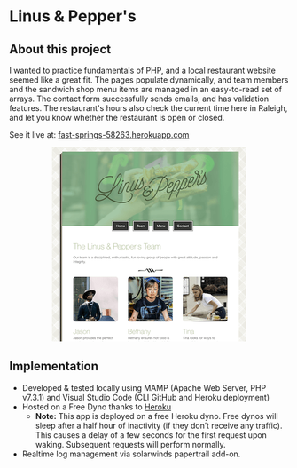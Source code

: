 # Linus & Pepper's

## About this project
I wanted to practice fundamentals of PHP, and a local restaurant website seemed like a great fit. The pages populate dynamically, and team members and the sandwich shop menu items are managed in an easy-to-read set of arrays. The contact form successfully sends emails, and has validation features. The restaurant's hours also check the current time here in Raleigh, and let you know whether the restaurant is open or closed. 

See it live at: [fast-springs-58263.herokuapp.com](https://fast-springs-58263.herokuapp.com/)

<p align="center">
  <img src="https://github.com/drewwmercer/linus-and-peppers/blob/master/linus-and-peppers-snapshot.png?raw=true" width="350" title="Snapshot of v1 of the hosted site">
</p>

## Implementation
- Developed & tested locally using MAMP (Apache Web Server, PHP v7.3.1) and Visual Studio Code (CLI GitHub and Heroku deployment)
- Hosted on a Free Dyno thanks to [Heroku](https://www.heroku.com/)  
  - **Note:** This app is deployed on a free Heroku dyno. Free dynos will sleep after a half hour of inactivity (if they don’t receive any traffic). This causes a delay of a few seconds for the first request upon waking. Subsequent requests will perform normally.
- Realtime log management via solarwinds papertrail add-on.
